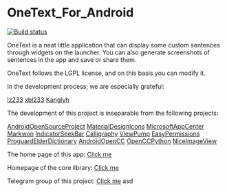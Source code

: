 # OneText_For_Android

[![Build status](https://build.appcenter.ms/v0.1/apps/6d358730-5a0b-4b13-a785-949b4ac6a5fb/branches/master/badge)](https://appcenter.ms)

OneText is a neat little application that can display some custom sentences through widgets on the launcher. You can also generate screenshots of sentences in the app and save or share them.

OneText follows the LGPL license, and on this basis you can modify it.


In the development process, we are especially grateful:

[lz233](https://github.com/lz233) [xbl233](https://github.com/XiaoMengXinX) [Kanglyh](https://github.com/kanglyh)

The development of this project is inseparable from the following projects:

[AndroidOpenSourceProject](https://source.android.com/) [MaterialDesignIcons](https://github.com/google/material-design-icons) [MicrosoftAppCenter](https://appcenter.ms) [Markwon](https://github.com/noties/Markwon) [IndicatorSeekBar](https://github.com/warkiz/IndicatorSeekBar) [Calligraphy](https://github.com/InflationX/Calligraphy) [ViewPump](https://github.com/InflationX/ViewPump) [EasyPermissions](https://github.com/googlesamples/easypermissions) [ProguardElderDictionary](https://github.com/heruoxin/proguard-elder-dictionary) [AndroidOpenCC](https://github.com/qichuan/android-opencc) [OpenCCPython](https://github.com/yichen0831/opencc-python) [NiceImageView](https://github.com/SheHuan/NiceImageView)

The home page of this app: [Click me](https://github.com/lz233/OneText_For_Android)

Homepage of the core library: [Click me](https://github.com/lz233/OneText-Library)

Telegram group of this project: [Click me](https://t.me/OneTextProject)
asd

